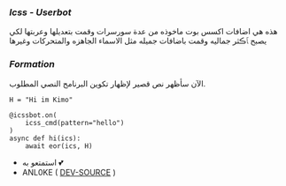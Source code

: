### _Icss - Userbot_

هذه هي اضافات اكسس بوت ماخوذه من عدة سورسرات وقمت بتعديلها وعربتها لكي يصبح ﭑڪثر جماليه وقمت باضافات جميله مثل الاسماء الجاهزه والمتحركات وغيرها 

### _Formation_

الآن سأظهر نص قصير لإظهار تكوين البرنامج النصي المطلوب.
```python3
H = "Hi im Kimo"

@icssbot.on(
    icss_cmd(pattern="hello")
)
async def hi(ics):
    await eor(ics, H)
```

- استمتعو به 💕
- ANL0KE ( [DEV-SOURCE](https://t.me/rruuurr) )
